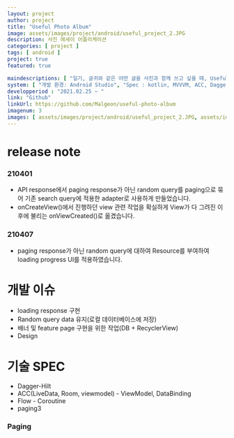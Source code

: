 ```yaml
---
layout: project
author: project
title: "Useful Photo Album"
image: assets/images/project/android/useful_project_2.JPG
description: 사진 에세이 어플리케이션
categories: [ project ]
tags: [ android ]
project: true
featured: true

maindescriptions: [ "일기, 글귀와 같은 어떤 글을 사진과 함께 쓰고 싶을 때, Useful Photo Album은 원하는 사진을 찾아 글을 쓸수 있게 해줍니다.", "오픈 API를 활용하여 사진을 제공하며 글을 저장하는 어플리케이션 입니다." ]
system: [ "개발 환경: Android Studio", "Spec : kotlin, MVVVM, ACC, Dagger-Hilt, retrofit, coroutine", "역할 : 기획, 디자인, 개발" ]
developperiod : "2021.02.25 ~ "
link: "Github"
linkUrl: https://github.com/Malgeon/useful-photo-album
imagenum: 3
images: [ assets/images/project/android/useful_project_2.JPG, assets/images/project/android/useful_project_3.JPG, assets/images/project/android/useful_project_4.JPG ]
---
```


# release note

### 210401
- API response에서 paging response가 아닌 random query를 paging으로 묶어 기존 search query에 적용한 adapter로 사용하게 만들었습니다. 
- onCreateView()에서 진행하던 view 관련 작업을 확실하게 View가 다 그려진 이후에 불리는 onViewCreated()로 옮겼습니다.

### 210407
- paging response가 아닌 random query에 대하여 Resource를 부여하여 loading progress UI를 적용하였습니다.


# 개발 이슈

- loading response 구현
- Random query data 유지(로컬 데이터베이스에 저장)
- 배너 및 feature page 구현을 위한 작업(DB + RecyclerView)
- Design

# 기술 SPEC

- Dagger-Hilt
- ACC(LiveData, Room, viewmodel) - ViewModel, DataBinding
- Flow - Coroutine
- paging3

### Paging